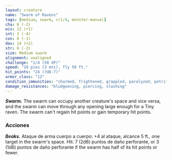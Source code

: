 ```yaml
---
layout: creature
name: "Swarm of Ravens"
tags: [medium, swarm, cr1/4, monster-manual]
cha: 6 (-2)
wis: 12 (+1)
int: 3 (-4)
con: 8 (-1)
dex: 14 (+2)
str: 6 (-2)
size: Medium swarm
alignment: unaligned
challenge: "1/4 (50 XP)"
speed: "10 pies (3 mts), fly 50 ft."
hit_points: "24 (7d8-7)"
armor_class: "12"
condition_immunities: "charmed, frightened, grappled, paralyzed, petrified, prone, restrained, stunned"
damage_resistances: "bludgeoning, piercing, slashing"
---
```


***Swarm.*** The swarm can occupy another creature's space and vice versa, and the swarm can move through any opening large enough for a Tiny raven. The swarm can't regain hit points or gain temporary hit points.

### Acciones

***Beaks.*** Ataque de arma cuerpo a cuerpo: +4 al ataque, alcance 5 ft., one target in the swarm's space. Hit: 7 (2d6) puntos de daño perforante, or 3 (1d6) puntos de daño perforante if the swarm has half of its hit points or fewer.